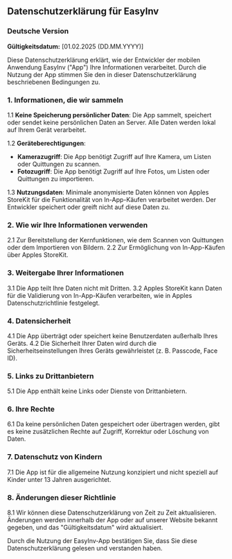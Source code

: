 
## Datenschutzerklärung für EasyInv

### Deutsche Version

**Gültigkeitsdatum:** [01.02.2025 (DD.MM.YYYY)]

Diese Datenschutzerklärung erklärt, wie der Entwickler der mobilen Anwendung EasyInv ("App") Ihre Informationen verarbeitet. Durch die Nutzung der App stimmen Sie den in dieser Datenschutzerklärung beschriebenen Bedingungen zu.

### 1. Informationen, die wir sammeln
1.1 **Keine Speicherung persönlicher Daten**: Die App sammelt, speichert oder sendet keine persönlichen Daten an Server. Alle Daten werden lokal auf Ihrem Gerät verarbeitet.

1.2 **Geräteberechtigungen**:
- **Kamerazugriff**: Die App benötigt Zugriff auf Ihre Kamera, um Listen oder Quittungen zu scannen.
- **Fotozugriff**: Die App benötigt Zugriff auf Ihre Fotos, um Listen oder Quittungen zu importieren.

1.3 **Nutzungsdaten**: Minimale anonymisierte Daten können von Apples StoreKit für die Funktionalität von In-App-Käufen verarbeitet werden. Der Entwickler speichert oder greift nicht auf diese Daten zu.

### 2. Wie wir Ihre Informationen verwenden
2.1 Zur Bereitstellung der Kernfunktionen, wie dem Scannen von Quittungen oder dem Importieren von Bildern.
2.2 Zur Ermöglichung von In-App-Käufen über Apples StoreKit.

### 3. Weitergabe Ihrer Informationen
3.1 Die App teilt Ihre Daten nicht mit Dritten.
3.2 Apples StoreKit kann Daten für die Validierung von In-App-Käufen verarbeiten, wie in Apples Datenschutzrichtlinie festgelegt.

### 4. Datensicherheit
4.1 Die App überträgt oder speichert keine Benutzerdaten außerhalb Ihres Geräts.
4.2 Die Sicherheit Ihrer Daten wird durch die Sicherheitseinstellungen Ihres Geräts gewährleistet (z. B. Passcode, Face ID).

### 5. Links zu Drittanbietern
5.1 Die App enthält keine Links oder Dienste von Drittanbietern.

### 6. Ihre Rechte
6.1 Da keine persönlichen Daten gespeichert oder übertragen werden, gibt es keine zusätzlichen Rechte auf Zugriff, Korrektur oder Löschung von Daten.

### 7. Datenschutz von Kindern
7.1 Die App ist für die allgemeine Nutzung konzipiert und nicht speziell auf Kinder unter 13 Jahren ausgerichtet.

### 8. Änderungen dieser Richtlinie
8.1 Wir können diese Datenschutzerklärung von Zeit zu Zeit aktualisieren. Änderungen werden innerhalb der App oder auf unserer Website bekannt gegeben, und das "Gültigkeitsdatum" wird aktualisiert.

Durch die Nutzung der EasyInv-App bestätigen Sie, dass Sie diese Datenschutzerklärung gelesen und verstanden haben.
